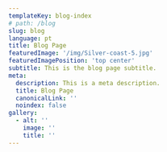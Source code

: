 ```yaml
---
templateKey: blog-index
# path: /blog
slug: blog
language: pt
title: Blog Page
featuredImage: '/img/Silver-coast-5.jpg'
featuredImagePosition: 'top center'
subtitle: This is the blog page subtitle.
meta:
  description: This is a meta description.
  title: Blog Page
  canonicalLink: ''
  noindex: false
gallery:
  - alt: ''
    image: ''
    title: ''
---
```

